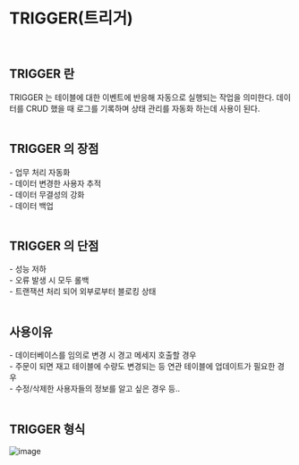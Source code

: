 

# TRIGGER(트리거)
<br>

## TRIGGER 란
TRIGGER 는 테이블에 대한 이벤트에 반응해 자동으로 실행되는 작업을 의미한다.
데이터를 CRUD 했을 때 로그를 기록하며 상태 관리를 자동화 하는데 사용이 된다.
<br><br>

## TRIGGER 의 장점
-&nbsp;업무 처리 자동화 <br>
-&nbsp;데이터 변경한 사용자 추적 <br>
-&nbsp;데이터 무결성의 강화<br>
-&nbsp;데이터 백업<br>
<br>

## TRIGGER 의 단점
-&nbsp;성능 저하 <br>
-&nbsp;오류 발생 시 모두 롤백 <br>
-&nbsp;트랜잭션 처리 되어 외부로부터 블로킹 상태 <br>
<br>

## 사용이유
-&nbsp;데이터베이스를 임의로 변경 시 경고 메세지 호출할 경우<br>
-&nbsp;주문이 되면 재고 테이블에 수량도 변경되는 등 연관 테이블에 업데이트가 필요한 경우<br>
-&nbsp;수정/삭제한 사용자들의 정보를 알고 싶은 경우 등..<br>
<br>

## TRIGGER 형식
![image](https://user-images.githubusercontent.com/62210870/180423633-3cc4b963-8f04-4556-b817-f7250056ae8b.png)

